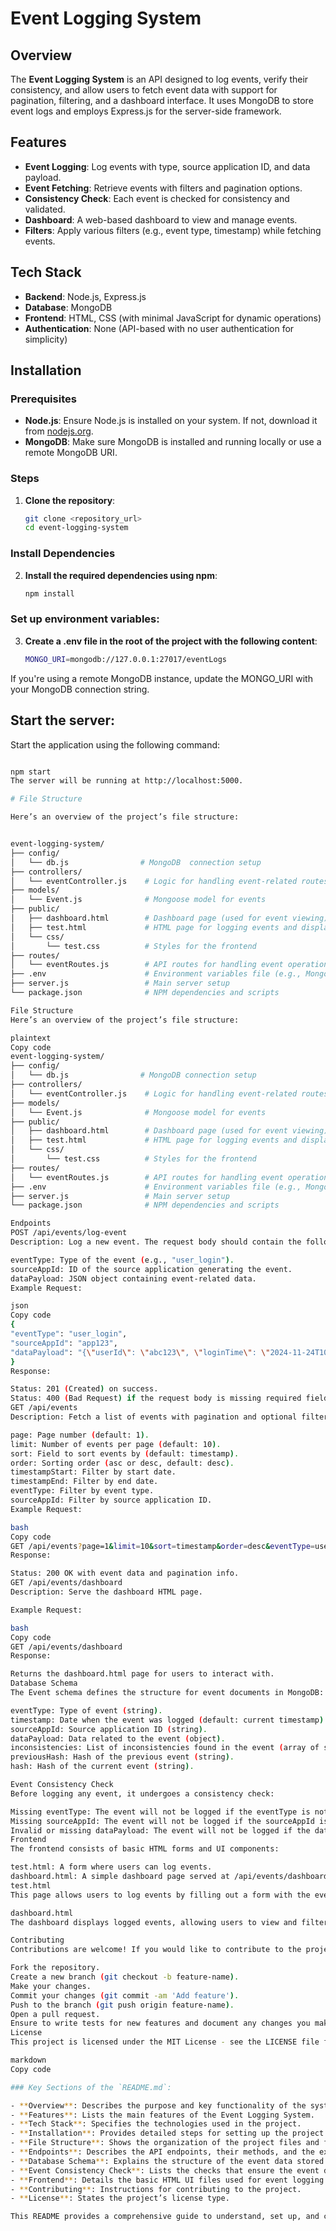 # Event Logging System

## Overview

The **Event Logging System** is an API designed to log events, verify their consistency, and allow users to fetch event data with support for pagination, filtering, and a dashboard interface. It uses MongoDB to store event logs and employs Express.js for the server-side framework.

## Features

- **Event Logging**: Log events with type, source application ID, and data payload.
- **Event Fetching**: Retrieve events with filters and pagination options.
- **Consistency Check**: Each event is checked for consistency and validated.
- **Dashboard**: A web-based dashboard to view and manage events.
- **Filters**: Apply various filters (e.g., event type, timestamp) while fetching events.

## Tech Stack

- **Backend**: Node.js, Express.js
- **Database**: MongoDB
- **Frontend**: HTML, CSS (with minimal JavaScript for dynamic operations)
- **Authentication**: None (API-based with no user authentication for simplicity)

## Installation

### Prerequisites

- **Node.js**: Ensure Node.js is installed on your system. If not, download it from [nodejs.org](https://nodejs.org).
- **MongoDB**: Make sure MongoDB is installed and running locally or use a remote MongoDB URI.

### Steps

1. **Clone the repository**:

   ```bash
   git clone <repository_url>
   cd event-logging-system

### Install Dependencies

2. **Install the required dependencies using npm**:

   ```bash
   npm install

### Set up environment variables:

3. **Create a .env file in the root of the project with the following content**:

   ```bash
   MONGO_URI=mongodb://127.0.0.1:27017/eventLogs

If you're using a remote MongoDB instance, update the MONGO_URI with your MongoDB connection string.

## Start the server:

Start the application using the following command:

   ```bash

   npm start
The server will be running at http://localhost:5000.

# File Structure

Here’s an overview of the project’s file structure:


   event-logging-system/
   ├── config/
   │   └── db.js                # MongoDB  connection setup
   ├── controllers/
   │   └── eventController.js    # Logic for handling event-related routes
   ├── models/
   │   └── Event.js              # Mongoose model for events
   ├── public/
   │   ├── dashboard.html        # Dashboard page (used for event viewing)
   │   ├── test.html             # HTML page for logging events and displaying them
   │   └── css/
   │       └── test.css          # Styles for the frontend
   ├── routes/
   │   └── eventRoutes.js        # API routes for handling event operations
   ├── .env                      # Environment variables file (e.g., Mongo URI)
   ├── server.js                 # Main server setup
   └── package.json              # NPM dependencies and scripts

File Structure
Here’s an overview of the project’s file structure:

plaintext
Copy code
event-logging-system/
├── config/
│   └── db.js                # MongoDB connection setup
├── controllers/
│   └── eventController.js    # Logic for handling event-related routes
├── models/
│   └── Event.js              # Mongoose model for events
├── public/
│   ├── dashboard.html        # Dashboard page (used for event viewing)
│   ├── test.html             # HTML page for logging events and displaying them
│   └── css/
│       └── test.css          # Styles for the frontend
├── routes/
│   └── eventRoutes.js        # API routes for handling event operations
├── .env                      # Environment variables file (e.g., Mongo URI)
├── server.js                 # Main server setup
└── package.json              # NPM dependencies and scripts

Endpoints
POST /api/events/log-event
Description: Log a new event. The request body should contain the following fields:

eventType: Type of the event (e.g., "user_login").
sourceAppId: ID of the source application generating the event.
dataPayload: JSON object containing event-related data.
Example Request:

json
Copy code
{
  "eventType": "user_login",
  "sourceAppId": "app123",
  "dataPayload": "{\"userId\": \"abc123\", \"loginTime\": \"2024-11-24T10:00:00Z\"}"
}
Response:

Status: 201 (Created) on success.
Status: 400 (Bad Request) if the request body is missing required fields or contains invalid data.
GET /api/events
Description: Fetch a list of events with pagination and optional filters. You can specify the following query parameters:

page: Page number (default: 1).
limit: Number of events per page (default: 10).
sort: Field to sort events by (default: timestamp).
order: Sorting order (asc or desc, default: desc).
timestampStart: Filter by start date.
timestampEnd: Filter by end date.
eventType: Filter by event type.
sourceAppId: Filter by source application ID.
Example Request:

bash
Copy code
GET /api/events?page=1&limit=10&sort=timestamp&order=desc&eventType=user_login
Response:

Status: 200 OK with event data and pagination info.
GET /api/events/dashboard
Description: Serve the dashboard HTML page.

Example Request:

bash
Copy code
GET /api/events/dashboard
Response:

Returns the dashboard.html page for users to interact with.
Database Schema
The Event schema defines the structure for event documents in MongoDB:

eventType: Type of event (string).
timestamp: Date when the event was logged (default: current timestamp).
sourceAppId: Source application ID (string).
dataPayload: Data related to the event (object).
inconsistencies: List of inconsistencies found in the event (array of strings).
previousHash: Hash of the previous event (string).
hash: Hash of the current event (string).

Event Consistency Check
Before logging any event, it undergoes a consistency check:

Missing eventType: The event will not be logged if the eventType is not provided.
Missing sourceAppId: The event will not be logged if the sourceAppId is missing.
Invalid or missing dataPayload: The event will not be logged if the dataPayload is not a valid object or is missing.
Frontend
The frontend consists of basic HTML forms and UI components:

test.html: A form where users can log events.
dashboard.html: A simple dashboard page served at /api/events/dashboard to interact with event data.
test.html
This page allows users to log events by filling out a form with the event type, source application ID, and data payload.

dashboard.html
The dashboard displays logged events, allowing users to view and filter the events.

Contributing
Contributions are welcome! If you would like to contribute to the project, follow these steps:

Fork the repository.
Create a new branch (git checkout -b feature-name).
Make your changes.
Commit your changes (git commit -am 'Add feature').
Push to the branch (git push origin feature-name).
Open a pull request.
Ensure to write tests for new features and document any changes you make.
License
This project is licensed under the MIT License - see the LICENSE file for details.

markdown
Copy code

### Key Sections of the `README.md`:

- **Overview**: Describes the purpose and key functionality of the system.
- **Features**: Lists the main features of the Event Logging System.
- **Tech Stack**: Specifies the technologies used in the project.
- **Installation**: Provides detailed steps for setting up the project on your local machine.
- **File Structure**: Shows the organization of the project files and folders.
- **Endpoints**: Describes the API endpoints, their methods, and the expected request/response formats.
- **Database Schema**: Explains the structure of the event data stored in MongoDB.
- **Event Consistency Check**: Lists the checks that ensure the event data is valid before logging.
- **Frontend**: Details the basic HTML UI files used for event logging and dashboard viewing.
- **Contributing**: Instructions for contributing to the project.
- **License**: States the project’s license type.

This README provides a comprehensive guide to understand, set up, and contribute to your Event Logging System. It should serve as a great starting point for developers who want to work with or extend your project.






